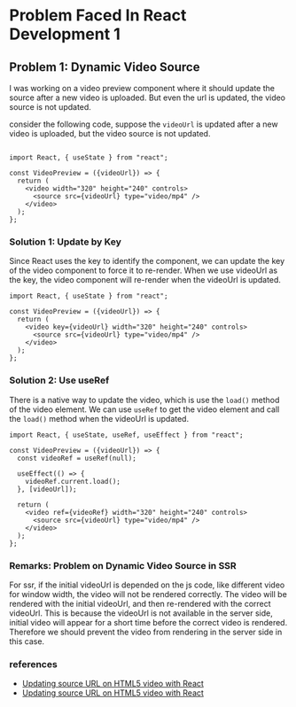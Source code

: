 # Problem Faced In React Development 1


## Problem 1: Dynamic Video Source

I was working on a video preview component where it should update the source after a new video is uploaded. But even the url is updated, the video source is not updated. 

consider the following code, suppose the `videoUrl` is updated after a new video is uploaded, but the video source is not updated.

```tsx

import React, { useState } from "react";

const VideoPreview = ({videoUrl}) => {
  return (
    <video width="320" height="240" controls>
      <source src={videoUrl} type="video/mp4" />
    </video>
  );
};
```

### Solution 1: Update by Key

Since React uses the key to identify the component, we can update the key of the video component to force it to re-render. When we use videoUrl as the key, the video component will re-render when the videoUrl is updated.

```tsx
import React, { useState } from "react";

const VideoPreview = ({videoUrl}) => {
  return (
    <video key={videoUrl} width="320" height="240" controls>
      <source src={videoUrl} type="video/mp4" />
    </video>
  );
};
```

### Solution 2: Use useRef

There is a native way to update the video, which is use the `load()` method of the video element. We can use `useRef` to get the video element and call the `load()` method when the videoUrl is updated.

```tsx
import React, { useState, useRef, useEffect } from "react";

const VideoPreview = ({videoUrl}) => {
  const videoRef = useRef(null);

  useEffect(() => {
    videoRef.current.load();
  }, [videoUrl]);

  return (
    <video ref={videoRef} width="320" height="240" controls>
      <source src={videoUrl} type="video/mp4" />
    </video>
  );
};
```

### Remarks: Problem on Dynamic Video Source in SSR

For ssr, if the initial videoUrl is depended on the js code, like different video for window width, the video will not be rendered correctly. The video will be rendered with the initial videoUrl, and then re-rendered with the correct videoUrl. This is because the videoUrl is not available in the server side, initial video will appear for a short time before the correct video is rendered. Therefore we should prevent the video from rendering in the server side in this case.

### references
- [Updating source URL on HTML5 video with React](https://stackoverflow.com/questions/3732562/can-i-use-javascript-to-dynamically-change-a-videos-source)
- [Updating source URL on HTML5 video with React](https://stackoverflow.com/questions/41303012/updating-source-url-on-html5-video-with-react)

